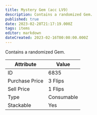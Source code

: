 ```yaml
---
title: Mystery Gem (acc LV9)
description: Contains a randomized Gem.
published: true
date: 2023-02-28T21:17:19.000Z
tags: items
editor: markdown
dateCreated: 2023-02-16T00:00:00.000Z
---
```


Contains a randomized Gem.

|Attribute|Value|
|-|-|
|ID|6835|
|Purchase Price|3 Flips|
|Sell Price|1 Flips|
|Type|Consumable|
|Stackable|Yes|

